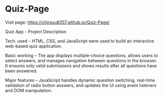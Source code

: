 # Quiz-Page

Visit page: https://chirayu8357.github.io/Quiz-Page/

Quiz App - Project Description

Tech. used – HTML, CSS, and JavaScript were used to build an interactive web-based quiz application.

Basic working – The app displays multiple-choice questions, allows users to select answers, and manages navigation between questions in the browser. It ensures only valid submissions and shows results after all questions have been answered.

Major features – JavaScript handles dynamic question switching, real-time validation of radio button answers, and updates the UI using event listeners and DOM manipulation.
